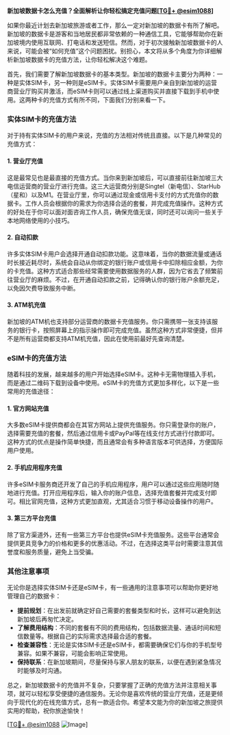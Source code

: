 **新加坡数据卡怎么充值？全面解析让你轻松搞定充值问题[[TG💪+ @esim1088](https://t.me/s/esim1088)]**

如果你最近计划去新加坡旅游或者工作，那么一定对新加坡的数据卡有所了解吧。新加坡的数据卡是游客和当地居民都非常依赖的一种通信工具，它能够帮助你在新加坡境内使用互联网、打电话和发送短信。然而，对于初次接触新加坡数据卡的人来说，可能会被“如何充值”这个问题困扰。别担心，本文将从多个角度为你详细解析新加坡数据卡的充值方法，让你轻松解决这个难题。

首先，我们需要了解新加坡数据卡的基本类型。新加坡的数据卡主要分为两种：一种是实体SIM卡，另一种则是eSIM卡。实体SIM卡需要用户亲自到新加坡的运营商营业厅购买并激活，而eSIM卡则可以通过线上渠道购买并直接下载到手机中使用。这两种卡的充值方式有所不同，下面我们分别来看一下。

### 实体SIM卡的充值方法

对于持有实体SIM卡的用户来说，充值的方法相对传统且直接。以下是几种常见的充值方式：

#### 1. 营业厅充值
这是最常见也是最直接的充值方式。当你来到新加坡后，可以直接前往新加坡三大电信运营商的营业厅进行充值。这三大运营商分别是Singtel（新电信）、StarHub（星和）以及M1。在营业厅里，你可以通过现金或信用卡支付的方式充值你的数据卡。工作人员会根据你的需求为你选择合适的套餐，并完成充值操作。这种方式的好处在于你可以面对面咨询工作人员，确保充值无误，同时还可以询问一些关于本地网络使用的小技巧。

#### 2. 自动扣款
许多实体SIM卡用户会选择开通自动扣款功能。这意味着，当你的数据流量或通话时长接近耗尽时，系统会自动从你绑定的银行账户或信用卡中扣除相应金额，为你的卡充值。这种方式适合那些经常需要使用数据服务的人群，因为它省去了频繁前往营业厅的麻烦。不过，在开通自动扣款之前，记得确认你的银行账户余额充足，以免因欠费导致服务中断。

#### 3. ATM机充值
新加坡的ATM机也支持部分运营商的数据卡充值服务。你只需携带一张支持该服务的银行卡，按照屏幕上的指示操作即可完成充值。虽然这种方式非常便捷，但并不是所有运营商都支持ATM机充值，因此在使用前最好先查询清楚。

### eSIM卡的充值方法

随着科技的发展，越来越多的用户开始选择eSIM卡。这种卡无需物理插入手机，而是通过二维码下载到设备中使用。eSIM卡的充值方式更加多样化，以下是一些常用的充值途径：

#### 1. 官方网站充值
大多数eSIM卡提供商都会在其官方网站上提供充值服务。你只需登录你的账户，选择需要充值的套餐，然后通过信用卡或PayPal等在线支付方式进行付款即可。这种方式的优点是操作简单快捷，而且通常会有多种语言版本可供选择，方便国际用户使用。

#### 2. 手机应用程序充值
许多eSIM卡服务商还开发了自己的手机应用程序，用户可以通过这些应用随时随地进行充值。打开应用程序后，输入你的账户信息，选择充值套餐并完成支付即可。相比官网充值，这种方式更加直观，尤其适合习惯于移动设备操作的用户。

#### 3. 第三方平台充值
除了官方渠道外，还有一些第三方平台也提供eSIM卡充值服务。这些平台通常会提供更具竞争力的价格和更多的优惠活动。不过，在选择这类平台时需要注意其信誉度和服务质量，避免上当受骗。

### 其他注意事项

无论你是选择实体SIM卡还是eSIM卡，有一些通用的注意事项可以帮助你更好地管理自己的数据卡：

- **提前规划**：在出发前就确定好自己需要的套餐类型和时长，这样可以避免到达新加坡后再匆忙决定。
- **了解费用结构**：不同的套餐有不同的费用结构，包括数据流量、通话时间和短信数量等。根据自己的实际需求选择最合适的套餐。
- **检查兼容性**：无论是实体SIM卡还是eSIM卡，都需要确保它们与你的手机型号兼容。如果不兼容，可能会影响正常使用。
- **保持联系**：在新加坡期间，尽量保持与家人朋友的联系，以便在遇到紧急情况时能够及时沟通。

总之，新加坡数据卡的充值并不复杂，只要掌握了正确的充值方法并注意相关事项，就可以轻松享受便捷的通信服务。无论你是喜欢传统的营业厅充值，还是更倾向于现代化的在线充值方式，总有一款适合你。希望本文能为你的新加坡之旅提供实用的帮助，祝你旅途愉快！

[[TG💪+ @esim1088](https://t.me/s/esim1088) ![Image](https://i.postimg.cc/4NQfJmqS/Snipaste-2025-05-13-00-14-12.png)]